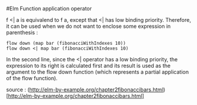 #Elm Function application operator

 f <| a is equivalend to f a, except that <| has low binding priority. 
 Therefore, it can be used when we do not want to enclose some expression in parenthesis :

```
flow down (map bar (fibonacciWithIndexes 10))
flow down <| map bar (fibonacciWithIndexes 10)
```
In the second line, since the <| operator has a low binding priority, the expression to its right is calculated first
and its result is used as the argument to the flow down function (which represents a partial application of the flow function).

source : (http://elm-by-example.org/chapter2fibonaccibars.html)[http://elm-by-example.org/chapter2fibonaccibars.html]

